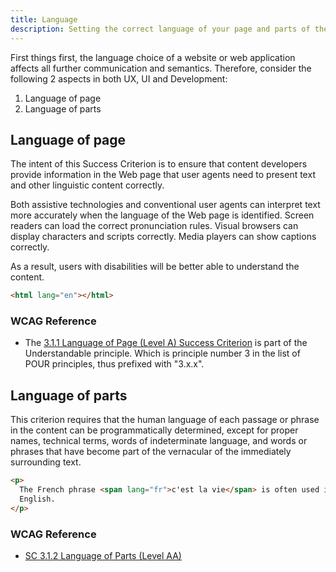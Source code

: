 ```yaml
---
title: Language
description: Setting the correct language of your page and parts of the page.
---
```


First things first, the language choice of a website or web application affects all further communication and semantics.
Therefore, consider the following 2 aspects in both UX, UI and Development:

1. Language of page
2. Language of parts

## Language of page

The intent of this Success Criterion is to ensure that content developers provide information in the Web page that user
agents need to present text and other linguistic content correctly.

Both assistive technologies and conventional user agents can interpret text more accurately when the language of the Web
page is identified. Screen readers can load the correct pronunciation rules. Visual browsers can display characters and
scripts correctly. Media players can show captions correctly.

As a result, users with disabilities will be better able to understand the content.

```HTML
<html lang="en"></html>
```

### WCAG Reference

- The [3.1.1 Language of Page (Level A) Success Criterion](https://www.w3.org/WAI/WCAG21/Understanding/language-of-page)
  is part of the Understandable principle. Which is principle number 3 in the list of POUR principles, thus prefixed
  with "3.x.x".

## Language of parts

This criterion requires that the human language of each passage or phrase in the content can be programmatically
determined, except for proper names, technical terms, words of indeterminate language, and words or phrases that have
become part of the vernacular of the immediately surrounding text.

```html
<p>
  The French phrase <span lang="fr">c'est la vie</span> is often used in
  English.
</p>
```

### WCAG Reference

- [SC 3.1.2 Language of Parts (Level AA)](https://www.w3.org/WAI/WCAG21/Understanding/language-of-parts)
